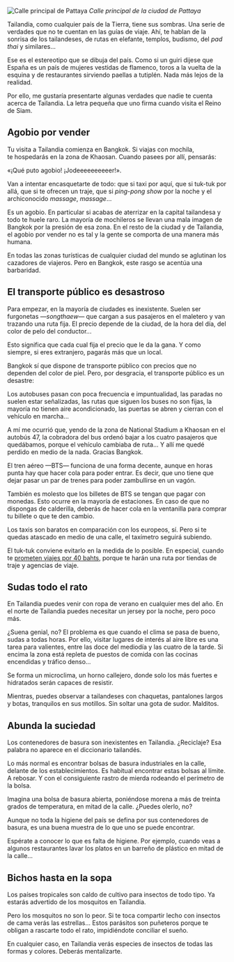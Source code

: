 ![Calle principal de Pattaya](https://lh3.googleusercontent.com/WFgHW91YFQPMqUMeFQloZCzQpWGwydPk9XgjaQqItp722cfGSuq0gNmnzKYszPT5SPBA6IB-WOgE0udkBTLGI8hFmXAagG_e81tjLEmKhplC31jg0en5gXL86Np2FI9CkB2fF_AZ8Usaqz0zC9D8Fs5-indh_8RC5Ps39mptOahVurYezb9d8yNMVPJz51VUdm8CIxVclIvHthMpA9hcd6Pgutw3jlCnhomyLzE6BstqXe_QPZw6vqenQ5vxEY2QloWe6Eci_9PGoKKc34XVVTYfC5w2HZNQYDJlMGCKES1al7GYsMq71Gs8qzc4N3Ibk_JsbtK4vquWK9i8mlp-llkdXhPLFGYUS7wXeqyzUYRvHucAdpcJFJuU3RVJ5t2x5wM-HWSm9KRdF0ybwXVUfzpohGZXAbANugWMDAeequ462zc32L3OM1LL5JIFNnzvlVSbw0q8a1GGHblgMwye9NZm1F0_qaSr9-0g0noez06TMearWxrD127wCI2JLs9MPLYTc33vTF03AoYrq2zof49TzvDFRDSHvFZ0SVx6ApuSA_PmBVAIScf2GAZc2S1K6zbHGFlHfDaflrH7rl7EO9PtHvppaFep-fpy7gOIOMaLmGmPBVoc1-a5_St15S1Shr5Yh6AzmwUP2Qhp-D8okbizpo_IiW-pFL9H8-mFvN4=w800-no)
*Calle principal de la ciudad de Pattaya*

Tailandia, como cualquier país de la Tierra, tiene sus sombras. Una serie de verdades que no te cuentan en las guías de viaje. Ahí, te hablan de la sonrisa de los tailandeses, de rutas en elefante, templos, budismo, del *pad thai* y similares...

Ese es el estereotipo que se dibuja del país. Como si un guiri dijese que España es un país de mujeres vestidas de flamenco, toros a la vuelta de la esquina y de restaurantes sirviendo paellas a tutiplén. Nada más lejos de la realidad.

Por ello, me gustaría presentarte algunas verdades que nadie te cuenta acerca de Tailandia. La letra pequeña que uno firma cuando visita el Reino de Siam.

## Agobio por vender

Tu visita a Tailandia comienza en Bangkok. Si viajas con mochila, te hospedarás en la zona de Khaosan. Cuando pasees por allí, pensarás:

«¡Qué puto agobio! ¡Jodeeeeeeeeeer!».

Van a intentar encasquetarte de todo: que si taxi por aquí, que si tuk-tuk por allá, que si te ofrecen un traje, que si *ping-pong show* por la noche y el archiconocido *massage*, *massage*...

Es un agobio. En particular si acabas de aterrizar en la capital tailandesa y todo te huele raro. La mayoría de mochileros se llevan una mala imagen de Bangkok por la presión de esa zona. En el resto de la ciudad y de Tailandia, el agobio por vender no es tal y la gente se comporta de una manera más humana.

En todas las zonas turísticas de cualquier ciudad del mundo se aglutinan los cazadores de viajeros. Pero en Bangkok, este rasgo se acentúa una barbaridad.

## El transporte público es desastroso

Para empezar, en la mayoría de ciudades es inexistente. Suelen ser furgonetas —*songthaew*— que cargan a sus pasajeros en el maletero y van trazando una ruta fija. El precio depende de la ciudad, de la hora del día, del color de pelo del conductor... 

Esto significa que cada cual fija el precio que le da la gana. Y como siempre, si eres extranjero, pagarás más que un local.

Bangkok sí que dispone de transporte público con precios que no dependen del color de piel. Pero, por desgracia, el transporte público es un desastre:

Los autobuses pasan con poca frecuencia e impuntualidad, las paradas no suelen estar señalizadas, las rutas que siguen los buses no son fijas, la mayoría no tienen aire acondicionado, las puertas se abren y cierran con el vehículo en marcha...

A mí me ocurrió que, yendo de la zona de National Stadium a Khaosan en el autobús 47, la cobradora del bus ordenó bajar a los cuatro pasajeros que quedábamos, porque el vehículo cambiaba de ruta... Y allí me quedé perdido en medio de la nada. Gracias Bangkok.

El tren aéreo —BTS— funciona de una forma decente, aunque en horas punta hay que hacer cola para poder entrar. Es decir, que uno tiene que dejar pasar un par de trenes para poder zambullirse en un vagón.

También es molesto que los billetes de BTS se tengan que pagar con monedas. Esto ocurre en la mayoría de estaciones. En caso de que no dispongas de calderilla, deberás de hacer cola en la ventanilla para comprar tu billete o que te den cambio.

Los taxis son baratos en comparación con los europeos, sí. Pero si te quedas atascado en medio de una calle, el taxímetro seguirá subiendo.

El tuk-tuk conviene evitarlo en la medida de lo posible. En especial, cuando te [prometen viajes por 40 bahts](https://nomoresheet.es/tuk-tuk), porque te harán una ruta por tiendas de traje y agencias de viaje.

## Sudas todo el rato

En Tailandia puedes venir con ropa de verano en cualquier mes del año. En el norte de Tailandia puedes necesitar un jersey por la noche, pero poco más.

¿Suena genial, no? El problema es que cuando el clima se pasa de bueno, sudas a todas horas. Por ello, visitar lugares de interés al aire libre es una tarea para valientes, entre las doce del mediodía y las cuatro de la tarde. Si encima la zona está repleta de puestos de comida con las cocinas encendidas y tráfico denso...

Se forma un microclima, un horno callejero, donde solo los más fuertes e hidratados serán capaces de resistir.

Mientras, puedes observar a tailandeses con chaquetas, pantalones largos y botas, tranquilos en sus motillos. Sin soltar una gota de sudor. Malditos.

## Abunda la suciedad

Los contenedores de basura son inexistentes en Tailandia. ¿Reciclaje? Esa palabra no aparece en el diccionario tailandés.

Lo más normal es encontrar bolsas de basura industriales en la calle, delante de los establecimientos. Es habitual encontrar estas bolsas al límite. A rebosar. Y con el consiguiente rastro de mierda rodeando el perímetro de la bolsa.

Imagina una bolsa de basura abierta, poniéndose morena a más de treinta grados de temperatura, en mitad de la calle. ¿Puedes olerlo, no?

Aunque no toda la higiene del país se defina por sus contenedores de basura, es una buena muestra de lo que uno se puede encontrar.

Espérate a conocer lo que es falta de higiene. Por ejemplo, cuando veas a algunos restaurantes lavar los platos en un barreño de plástico en mitad de la calle...

## Bichos hasta en la sopa

Los países tropicales son caldo de cultivo para insectos de todo tipo. Ya estarás advertido de los mosquitos en Tailandia.

Pero los mosquitos no son lo peor. Si te toca compartir lecho con insectos de cama verás las estrellas... Estos parásitos son puñeteros porque te obligan a rascarte todo el rato, impidiéndote conciliar el sueño.

En cualquier caso, en Tailandia verás especies de insectos de todas las formas y colores. Deberás mentalizarte.

